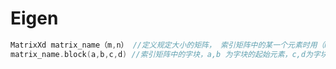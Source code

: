 # Eigen 

```c++
MatrixXd matrix_name（m,n） //定义规定大小的矩阵， 索引矩阵中的某一个元素时用（m,n）
matrix_name.block(a,b,c,d) //索引矩阵中的字块，a,b 为字块的起始元素，c,d为字块的尺寸
```

